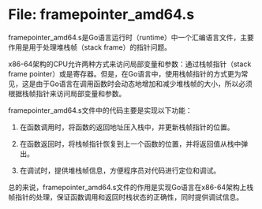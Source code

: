 # File: framepointer_amd64.s

framepointer_amd64.s是Go语言运行时（runtime）中一个汇编语言文件，主要作用是用于处理堆栈帧（stack frame）的指针问题。

x86-64架构的CPU允许两种方式来访问局部变量和参数：通过栈帧指针（stack frame pointer）或是寄存器。但是，在Go语言中，使用栈帧指针的方式更为常见，这是由于Go语言在调用函数时会动态地增加和减少堆栈帧的大小，所以必须根据栈帧指针来访问局部变量和参数。

framepointer_amd64.s文件中的代码主要是实现以下功能：

1. 在函数调用时，将函数的返回地址压入栈中，并更新栈帧指针的位置。

2. 在函数返回时，将栈帧指针恢复到上一个函数的位置，并将返回值从栈中弹出。

3. 在调试时，提供堆栈帧信息，方便程序员对代码进行定位和调试。

总的来说，framepointer_amd64.s文件的作用是实现Go语言在x86-64架构上栈帧指针的处理，保证函数调用和返回时栈状态的正确性，同时提供调试信息。

